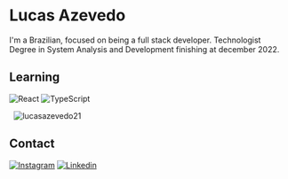 <h1 align="left">Lucas Azevedo</h1>

<p> I'm a Brazilian, focused on being a full stack developer. Technologist Degree in System Analysis and Development finishing at december 2022.</p>

<h2 align="left">Learning</h2>
<p>
  <img alt="React" src="https://img.shields.io/badge/react-%2320232a.svg?style=for-the-badge&logo=react&logoColor=%2361DAFB"/>
  <img alt="TypeScript" src="https://img.shields.io/badge/typescript-%23007ACC.svg?style=for-the-badge&logo=typescript&logoColor=white"/>
</p>

<p>&nbsp;
  <img src="https://github-readme-stats.vercel.app/api/top-langs/?username=lucasazevedo21&theme=midnight-purple" alt="lucasazevedo21" />
</p>

<h2>Contact</h2>
<div>
  <a href="https://www.instagram.com/lucas21azevedo/?hl=pt-br"><img src="https://img.shields.io/badge/Instagram-%23E4405F.svg?style=for-the-badge&logo=Instagram&logoColor=white" alt="Instagram"/></a>
  <a href="https://www.linkedin.com/in/lucas-azevedo21/"><img src="https://img.shields.io/badge/linkedin-%230077B5.svg?style=for-the-badge&logo=linkedin&logoColor=white" alt="Linkedin"/></a>
</div>
